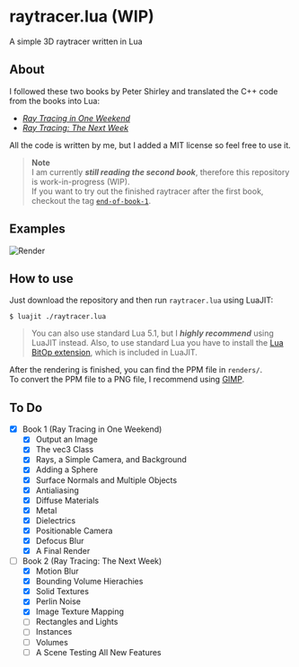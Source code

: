 # raytracer.lua (WIP)

A simple 3D raytracer written in Lua


## About

I followed these two books by Peter Shirley and translated the C++ code from the books into Lua:
- [_Ray Tracing in One Weekend_](https://raytracing.github.io/books/RayTracingInOneWeekend.html)
- [_Ray Tracing: The Next Week_](https://raytracing.github.io/books/RayTracingTheNextWeek.html)

All the code is written by me, but I added a MIT license so feel free to use it.

> **Note**  
> I am currently _**still reading the second book**_, therefore this repository is work-in-progress (WIP).  
> If you want to try out the finished raytracer after the first book, checkout the tag [`end-of-book-1`](https://github.com/skayo/raytracer.lua/tree/end-of-book-1).


## Examples

![Render](https://user-images.githubusercontent.com/10259118/231303100-ee609722-1898-4eb9-b79e-6f63029c1b22.png)


## How to use

Just download the repository and then run `raytracer.lua` using LuaJIT:
```shell
$ luajit ./raytracer.lua
```
> You can also use standard Lua 5.1, but I _**highly recommend**_ using LuaJIT instead.
> Also, to use standard Lua you have to install the [Lua BitOp extension](https://bitop.luajit.org/), which is included in LuaJIT.

After the rendering is finished, you can find the PPM file in `renders/`.  
To convert the PPM file to a PNG file, I recommend using [GIMP](https://www.gimp.org/).


## To Do

- [X] Book 1 (Ray Tracing in One Weekend)
	- [X] Output an Image
	- [X] The vec3 Class
	- [X] Rays, a Simple Camera, and Background
	- [X] Adding a Sphere
	- [X] Surface Normals and Multiple Objects
	- [X] Antialiasing
	- [X] Diffuse Materials
	- [X] Metal
	- [X] Dielectrics
	- [X] Positionable Camera
	- [X] Defocus Blur
	- [X] A Final Render
- [ ] Book 2 (Ray Tracing: The Next Week)
	- [X] Motion Blur
	- [X] Bounding Volume Hierachies
	- [X] Solid Textures
	- [X] Perlin Noise
	- [X] Image Texture Mapping
	- [ ] Rectangles and Lights
	- [ ] Instances
	- [ ] Volumes
	- [ ] A Scene Testing All New Features
